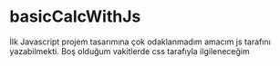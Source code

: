 # basicCalcWithJs

İlk Javascript projem tasarımına çok odaklanmadım amacım js tarafını yazabilmekti.
Boş olduğum vakitlerde css tarafıyla ilgileneceğim

